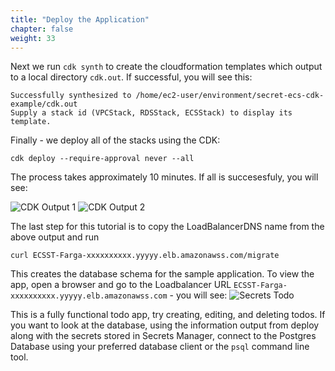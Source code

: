```yaml
---
title: "Deploy the Application"
chapter: false
weight: 33
---
```


Next we run `cdk synth` to create the cloudformation templates which output to a local directory `cdk.out`.   If successful, you will see this:

```
Successfully synthesized to /home/ec2-user/environment/secret-ecs-cdk-example/cdk.out
Supply a stack id (VPCStack, RDSStack, ECSStack) to display its template.
```

Finally - we deploy all of the stacks using the CDK:

```
cdk deploy --require-approval never --all
```

The process takes approximately 10 minutes.   If all is succesesfuly, you will see:

![CDK Output 1](/images/cdk-output-1.png)
![CDK Output 2](/images/cdk-output-2.png)

The last step for this tutorial is to copy the LoadBalancerDNS name from the above output and run
```
curl ECSST-Farga-xxxxxxxxxx.yyyyy.elb.amazonawss.com/migrate
```

This creates the database schema for the sample application.  To view the app, open a browser and go to the Loadbalancer URL `ECSST-Farga-xxxxxxxxxx.yyyyy.elb.amazonawss.com` - you will see:
![Secrets Todo](/images/secrets-todo.png)

This is a fully functional todo app, try creating, editing, and deleting todos.  If you want to look at the database, using the information output from deploy along with the secrets stored in Secrets Manager, connect to the Postgres Database using your preferred database client or the `psql` command line tool. 